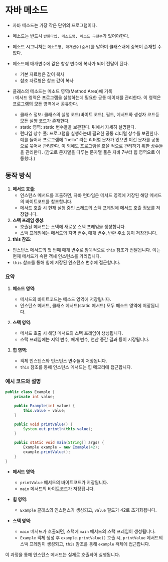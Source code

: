 # 자바 메소드
+ 자바 메소드는 가장 작은 단위의 프로그램이다.
+ 메소드는 반드시 `반환타입, 메소드명, 메소드 구현부`가 있어야한다.
+ 메소드 시그니처는 `메소드명, 매개변수(순서)`를 말하며 클래스내에 중복이 존재할 수 없다.
+ 메소드에 매개변수에 값은 항상 변수에 복사가 되어 전달이 된다.
    + 기본 자료형은 값이 복사
    + 참조 자료형은 참조 값이 복사

+ 클래스의 메소드는 메소드 영역(Method Area)에 기록  
  : 메서드 영역은 프로그램을 실행하는데 필요한 공통 데이터를 관리한다. 이 영역은
  프로그램의 모든 영역에서 공유한다.
  + 클래스 정보: 클래스의 실행 코드(바이트 코드), 필드, 메서드와 생성자 코드등 모든 실행 코드가 존재한다.
  + static 영역: static 변수들을 보관한다. 뒤에서 자세히 설명한다.
  + 런타임 상수 풀: 프로그램을 실행하는데 필요한 공통 리터럴 상수를 보관한다. 예를 들어서 프로그램에
  "hello" 라는 리터럴 문자가 있으면 이런 문자를 공통으로 묶어서 관리한다. 이 외에도 프로그램을 효율
  적으로 관리하기 위한 상수들을 관리한다. (참고로 문자열을 다루는 문자열 풀은 자바 7부터 힙 영역으로 이
  동했다.)

## 동작 방식  

1. **메서드 호출**:
   - 인스턴스 메서드를 호출하면, 자바 런타임은 메서드 영역에 저장된 해당 메서드의 바이트코드를 참조합니다.
   - 메서드 호출 시 현재 실행 중인 스레드의 스택 프레임에 메서드 호출 정보를 저장합니다.
2. **스택 프레임 생성**:
   - 호출된 메서드는 스택에 새로운 스택 프레임을 생성합니다.
   - 스택 프레임에는 메서드의 지역 변수, 매개 변수, 반환 주소 등이 저장됩니다.
3. **this 참조**:
  - 인스턴스 메서드의 첫 번째 매개 변수로 암묵적으로 `this` 참조가 전달됩니다. 이는 현재 메서드가 속한 객체 인스턴스를 가리킵니다.
  - `this` 참조를 통해 힙에 저장된 인스턴스 변수에 접근합니다.

### 요약
1. **메소드 영역**:
   - 메서드의 바이트코드는 메소드 영역에 저장됩니다.
   - 인스턴스 메서드, 클래스 메서드(static 메서드) 모두 메소드 영역에 저장됩니다.

2. **스택 영역**:
   - 메서드 호출 시 해당 메서드의 스택 프레임이 생성됩니다.
   - 스택 프레임에는 지역 변수, 매개 변수, 연산 중간 결과 등이 저장됩니다.

3. **힙 영역**:
   - 객체 인스턴스와 인스턴스 변수들이 저장됩니다.
   - `this` 참조를 통해 인스턴스 메서드는 힙 메모리에 접근합니다.

### 예시 코드와 설명

```java
public class Example {
    private int value;

    public Example(int value) {
        this.value = value;
    }

    public void printValue() {
        System.out.println(this.value);
    }

    public static void main(String[] args) {
        Example example = new Example(42);
        example.printValue();
    }
}
```

- **메서드 영역**:
  - `printValue` 메서드의 바이트코드가 저장됩니다.
  - `main` 메서드의 바이트코드가 저장됩니다.

- **힙 영역**:
  - `Example` 클래스의 인스턴스가 생성되고, `value` 필드가 42로 초기화됩니다.

- **스택 영역**:
  - `main` 메서드가 호출되면, 스택에 `main` 메서드의 스택 프레임이 생성됩니다.
  - `Example` 객체 생성 후 `example.printValue()` 호출 시, `printValue` 메서드의 스택 프레임이 생성되고, `this` 참조를 통해 `example` 객체에 접근합니다.

이 과정을 통해 인스턴스 메서드는 실제로 호출되어 실행됩니다.